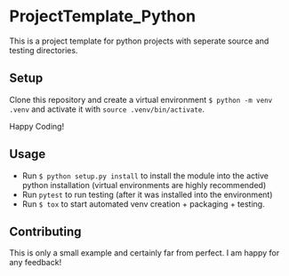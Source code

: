 # ProjectTemplate_Python

This is a project template for python projects with seperate source and testing directories. 

## Setup
Clone this repository and create a virtual environment ```$ python -m venv .venv``` and activate it with ```source .venv/bin/activate```. 

Happy Coding!


## Usage

* Run ```$ python setup.py install``` to install the module into the active python installation (virtual environments are highly recommended)
* Run ```pytest``` to run testing (after it was installed into the environment)
* Run ```$ tox``` to start automated venv creation + packaging + testing. 

## Contributing
This is only a small example and certainly far from perfect. I am happy for any feedback!
